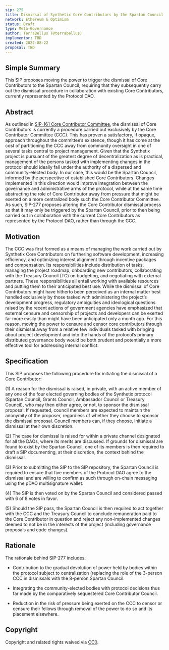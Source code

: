 ```yaml
---
sip: 275
title: Dismissal of Synthetix Core Contributors by the Spartan Council
network: Ethereum & Optimism
status: Draft
type: Meta-Governance
author: TerraBellus (@terrabellus)
implementor: TBD
created: 2022-08-22
proposal: TBD
---
```


<!--You can leave these HTML comments in your merged SIP and delete the visible duplicate text guides, they will not appear and may be helpful to refer to if you edit it again. This is the suggested template for new SIPs. Note that an SIP number will be assigned by an editor. When opening a pull request to submit your SIP, please use an abbreviated title in the filename, `sip-draft_title_abbrev.md`. The title should be 44 characters or less.-->

## Simple Summary

<!--"If you can't explain it simply, you don't understand it well enough." Simply describe the outcome the proposed changes intends to achieve. This should be non-technical and accessible to a casual community member.-->

This SIP proposes moving the power to trigger the dismissal of Core Contributors to the Spartan Council, requiring that they subsequently carry out the dismissal procedure in collaboration with existing Core Contributors, currently represented by the Protocol DAO.

## Abstract

<!--A short (~200 word) description of the proposed change, the abstract should clearly describe the proposed change. This is what *will* be done if the SIP is implemented, not *why* it should be done or *how* it will be done. If the SIP proposes deploying a new contract, write, "we propose to deploy a new contract that will do x".-->

As outlined in [SIP-161 Core Contributor Committee](https://sips.synthetix.io/sips/sip-161/), the dismissal of Core Contributors is currently a procedure carried out exclusively by the Core Contributor Committee (CCC). This has proven a satisfactory, if opaque, approach throughout the committee’s existence, though it has come at the cost of partitioning the CCC away from community oversight in one of several tasks central to project management. Given that the Synthetix project is pursuant of the greatest degree of decentralization as is practical, management of the persons tasked with implementing changes in the protocol should ideally fall under the authority of a dispersed and community-elected body. In our case, this would be the Spartan Council, informed by the perspective of established Core Contributors. Changes implemented in this direction would improve integration between the governance and administrative arms of the protocol, while at the same time abstracting the role of Core Contributor away from pressure that might be exerted on a more centralized body such the Core Contributor Committee. As such, SIP-277 proposes altering the Core Contributor dismissal process so that it may only be triggered by the Spartan Council, prior to then being carried out in collaboration with the current Core Contributors as represented by the Protocol DAO, rather than through the CCC.

## Motivation

<!--This is the problem statement. This is the *why* of the SIP. It should clearly explain *why* the current state of the protocol is inadequate.  It is critical that you explain *why* the change is needed, if the SIP proposes changing how something is calculated, you must address *why* the current calculation is innaccurate or wrong. This is not the place to describe how the SIP will address the issue!-->

The CCC was first formed as a means of managing the work carried out by Synthetix Core Contributors on furthering software development, increasing efficiency, and optimizing interest alignment through incentive packages and compensation. Its responsibilities include distribution of tasks, managing the project roadmap, onboarding new contributors, collaborating with the Treasury Council (TC) on budgeting, and negotiating with external partners. These responsibilities all entail working with available resources and putting them to their anticipated best use. While the dismissal of Core Contributors might have hitherto been perceived as an internal matter best handled exclusively by those tasked with administering the project’s development progress, regulatory ambiguities and ideological questions raised by the recent actions of government agencies have emphasized that external censure and censorship of projects and developers can be exerted far more easily than might have been anticipated only a month ago. For this reason, moving the power to censure and censor core contributors through their dismissal away from a relative few individuals tasked with bringing about project development and into the hands of the protocol’s primary distributed governance body would be both prudent and potentially a more effective tool for addressing internal conflict.

## Specification

<!--The specification should describe the syntax and semantics of any new feature, there are five sections
1. Overview
2. Rationale
3. Technical Specification
4. Test Cases
5. Configurable Values
-->

This SIP proposes the following procedure for initiating the dismissal of a Core Contributor:

(1)	A reason for the dismissal is raised, in private, with an active member of any one of the four elected governing bodies of the Synthetix protocol (Spartan Council, Grants Council, Ambassador Council or Treasury Council), who may then either agree, or not, to sponsor the dismissal proposal. If requested, council members are expected to maintain the anonymity of the proposer, regardless of whether they choose to sponsor the dismissal proposal. Council members can, if they choose, initiate a dismissal at their own discretion.

(2)	The case for dismissal is raised for within a private channel designated for all the DAOs, where its merits are discussed. If grounds for dismissal are found to exist by the Spartan Council, one of its members is then required to draft a SIP documenting, at their discretion, the context behind the dismissal.

(3) Prior to submitting the SIP to the SIP repository, the Spartan Council is required to ensure that five members of the Protocol DAO agree to the dismissal and are willing to confirm as such through on-chain messaging using the pDAO multisignature wallet.

(4)	The SIP is then voted on by the Spartan Council and considered passed with 6 of 8 votes in favor.

(5)	Should the SIP pass, the Spartan Council is then required to act together with the CCC and the Treasury Council to conclude remuneration paid to the Core Contributor in question and reject any non-implemented changes deemed to not be in the interests of the project (including governance proposals and code changes).

## Rationale

The rationale behind SIP-277 includes:

- Contribution to the gradual devolution of power held by bodies within the protocol subject to centralization (replacing the role of the 3-person CCC in dismissals with the 8-person Spartan Council.

- Integrating the community-elected bodies with protocol decisions thus far made by the comparatively sequestered Core Contributor Council.

- Reduction in the risk of pressure being exerted on the CCC to censor or censure their fellows through removal of the power to do so and its placement elsewhere.

## Copyright

Copyright and related rights waived via [CC0](https://creativecommons.org/publicdomain/zero/1.0/).
